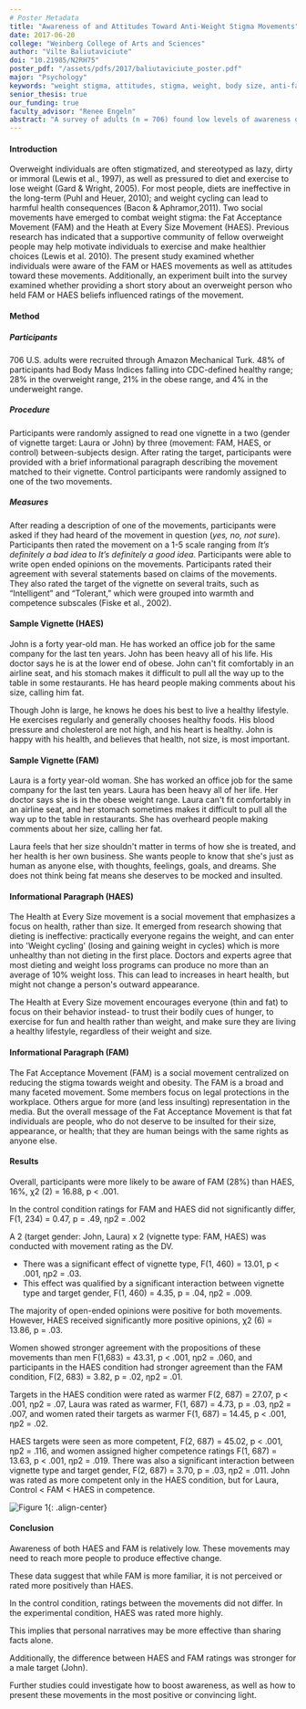 ```yaml
---
# Poster Metadata
title: "Awareness of and Attitudes Toward Anti-Weight Stigma Movements"
date: 2017-06-20
college: "Weinberg College of Arts and Sciences"
author: "Vilte Baliutaviciute"
doi: "10.21985/N2RH75"
poster_pdf: "/assets/pdfs/2017/baliutaviciute_poster.pdf"
major: "Psychology"
keywords: "weight stigma, attitudes, stigma, weight, body size, anti-fat"
senior_thesis: true
our_funding: true
faculty_advisor: "Renee Engeln"
abstract: "A survey of adults (n = 706) found low levels of awareness of two social movements aimed at decreasing weight stigma: the Fat Acceptance Movement and Health at Every Size movement. For HAES, providing a brief story of an overweight person who endorses HAES improved perceptions of the movement."
---
```

#### Introduction
Overweight individuals are often stigmatized, and stereotyped as lazy, dirty or immoral (Lewis et al., 1997), as well as pressured to diet and exercise to lose weight (Gard & Wright, 2005). For most people, diets are ineffective in the long-term (Puhl and Heuer, 2010); and weight cycling can lead to harmful health consequences (Bacon & Aphramor,2011). Two social movements have emerged to combat weight stigma: the Fat Acceptance Movement (FAM) and the Heath at Every Size Movement (HAES). Previous research has indicated that a supportive community of fellow overweight people may help motivate individuals to exercise and make healthier choices (Lewis et al. 2010). The present study examined whether individuals were aware of the FAM or HAES movements as well as attitudes toward these movements. Additionally, an experiment built into the survey examined whether providing a short story about an
overweight person who held FAM or HAES beliefs influenced ratings of the movement.

#### Method

##### Participants
706 U.S. adults were recruited through Amazon Mechanical Turk. 48% of participants had Body Mass Indices falling into CDC-defined healthy range; 28% in the overweight range, 21% in the obese range, and 4% in the underweight range.

##### Procedure
Participants were randomly assigned to read one vignette in a two (gender of vignette target: Laura or John) by three (movement: FAM, HAES, or control) between-subjects design. After rating the target, participants were provided with a brief informational paragraph describing the movement matched to their vignette. Control participants were randomly assigned to one of the two movements.

##### Measures
After reading a description of one of the movements, participants were asked if they had heard of the movement in question (_yes, no, not sure_). Participants then rated the movement on a 1-5 scale ranging from _It’s definitely a bad idea_ to _It’s definitely a good idea_. Participants were able to write open ended opinions on the movements. Participants rated their agreement with several statements based on claims of the movements. They also rated the target of the vignette on several traits, such as “Intelligent” and “Tolerant,” which were grouped into warmth and competence subscales (Fiske et al., 2002).

#### Sample Vignette (HAES)
John is a forty year-old man. He has worked an office job for the same company for the last ten years. John has been heavy all of his life. His doctor says he is at the lower end of obese. John can't fit comfortably in an airline seat, and his stomach makes it difficult to pull all the way up to the table in some restaurants. He has heard people making comments about his size, calling him fat.

Though John is large, he knows he does his best to live a healthy lifestyle. He exercises regularly and generally chooses healthy foods. His blood pressure and cholesterol are not high, and his heart is healthy. John is happy with his health, and believes that health, not size, is most important.

#### Sample Vignette (FAM)
Laura is a forty year-old woman. She has worked an office job for the same company for the last ten years. Laura has been heavy all of her life. Her doctor says she is in the obese weight range. Laura can't fit comfortably in an airline seat, and her stomach sometimes makes it difficult to pull all the way up to the table in restaurants. She has overheard people making comments about her size, calling her fat.

Laura feels that her size shouldn't matter in terms of how she is treated, and her health is her own business. She wants people to know that she's just as human as anyone else, with thoughts, feelings, goals, and dreams. She does not think being fat means she deserves to be mocked and insulted.

#### Informational Paragraph (HAES)
The Health at Every Size movement is a social movement that emphasizes a focus on health, rather than size. It emerged from research showing that dieting is ineffective: practically everyone regains the weight, and can enter into 'Weight cycling' (losing and gaining weight in cycles) which is more unhealthy than not dieting in the first place. Doctors and experts agree that most dieting and weight loss programs can produce no more than an average of 10% weight loss. This can lead to increases in heart health, but might not change a person's outward appearance.

The Health at Every Size movement encourages everyone (thin and fat) to focus on their behavior instead- to trust their bodily cues of hunger, to exercise for fun and health rather than weight, and make sure they are living a healthy lifestyle, regardless of their weight and size.

#### Informational Paragraph (FAM)
The Fat Acceptance Movement (FAM) is a social movement centralized on reducing the stigma towards weight and obesity. The FAM is a broad and many faceted movement. Some members focus on legal protections in the workplace. Others argue for more (and less insulting) representation in the media. But the overall message of the Fat Acceptance Movement is that fat individuals are people, who do not deserve to be insulted for their size, appearance, or health; that they are human beings with the same rights as anyone else.

#### Results
Overall, participants were more likely to be aware of FAM (28%) than HAES, 16%, χ2 (2) = 16.88, p < .001.

In the control condition ratings for FAM and HAES did not significantly differ, F(1, 234) = 0.47, p = .49, ηp2 = .002

A 2 (target gender: John, Laura) x 2 (vignette type: FAM, HAES) was conducted with movement rating as the DV.

- There was a significant effect of vignette type, F(1, 460) = 13.01, p < .001, ηp2 = .03.
- This effect was qualified by a significant interaction between vignette type and target gender, F(1, 460) = 4.35, p = .04, ηp2 = .009.

The majority of open-ended opinions were positive for both movements. However, HAES received significantly more positive opinions, χ2 (6) = 13.86, p = .03.

Women showed stronger agreement with the propositions of these movements than men F(1,683) = 43.31, p < .001, ηp2 = .060, and participants in the HAES condition had stronger
agreement than the FAM condition, F(2, 683) = 3.82, p = .02, ηp2 = .01.

Targets in the HAES condition were rated as warmer F(2, 687) = 27.07, p < .001, ηp2 = .07, Laura was rated as warmer, F(1, 687) = 4.73, p = .03, ηp2 = .007, and women rated their targets
as warmer F(1, 687) = 14.45, p < .001, ηp2 = .02.

HAES targets were seen as more competent, F(2, 687) = 45.02, p < .001, ηp2 = .116, and women assigned higher competence ratings F(1, 687) = 13.63, p < .001, ηp2 = .019. There was
also a significant interaction between vignette type and target gender, F(2, 687) = 3.70, p = .03, ηp2 = .011. John was rated as more competent only in the HAES condition, but for Laura,
Control < FAM < HAES in competence.

![Figure 1](/assets/images/2017/awareness-of-and-1.png){: .align-center}

#### Conclusion
Awareness of both HAES and FAM is relatively low. These movements may need to reach more people to produce effective change.

These data suggest that while FAM is more familiar, it is not perceived or rated more positively than HAES.

In the control condition, ratings between the movements did not differ. In the experimental condition, HAES was rated more highly.

This implies that personal narratives may be more effective than sharing facts alone.

Additionally, the difference between HAES and FAM ratings was stronger for a male target (John).

Further studies could investigate how to boost awareness, as well as how to present these movements in the most positive or convincing light.
